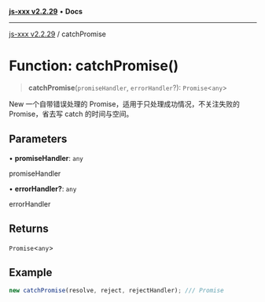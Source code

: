[**js-xxx v2.2.29**](../README.md) • **Docs**

***

[js-xxx v2.2.29](../README.md) / catchPromise

# Function: catchPromise()

> **catchPromise**(`promiseHandler`, `errorHandler`?): `Promise`\<`any`\>

New 一个自带错误处理的 Promise，适用于只处理成功情况，不关注失败的 Promise，省去写 catch 的时间与空间。

## Parameters

• **promiseHandler**: `any`

promiseHandler

• **errorHandler?**: `any`

errorHandler

## Returns

`Promise`\<`any`\>

## Example

```ts
new catchPromise(resolve, reject, rejectHandler); /// Promise
```
